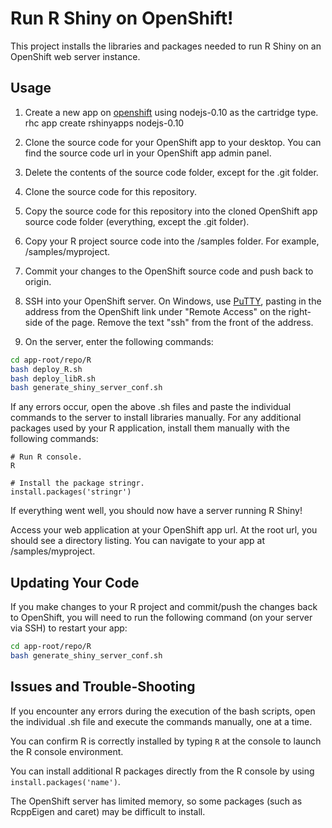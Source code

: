 # Run R Shiny on OpenShift!

This project installs the libraries and packages needed to run R Shiny on an OpenShift web server instance.

## Usage

1. Create a new app on [openshift](https://www.openshift.com/) using nodejs-0.10 as the cartridge type.
rhc app create rshinyapps nodejs-0.10

2. Clone the source code for your OpenShift app to your desktop. You can find the source code url in your OpenShift app admin panel.

3. Delete the contents of the source code folder, except for the .git folder.

4. Clone the source code for this repository.

5. Copy the source code for this repository into the cloned OpenShift app source code folder (everything, except the .git folder).

6. Copy your R project source code into the /samples folder. For example, /samples/myproject.

7. Commit your changes to the OpenShift source code and push back to origin.

8. SSH into your OpenShift server. On Windows, use [PuTTY](https://developers.openshift.com/managing-your-applications/remote-connection.html#download-the-putty-installer), pasting in the address from the OpenShift link under "Remote Access" on the right-side of the page. Remove the text "ssh" from the front of the address.

9. On the server, enter the following commands:

```bash
cd app-root/repo/R
bash deploy_R.sh
bash deploy_libR.sh
bash generate_shiny_server_conf.sh
```

If any errors occur, open the above .sh files and paste the individual commands to the server to install libraries manually. For any additional packages used by your R application, install them manually with the following commands:

```
# Run R console.
R

# Install the package stringr.
install.packages('stringr')
```

If everything went well, you should now have a server running R Shiny!

Access your web application at your OpenShift app url. At the root url, you should see a directory listing. You can navigate to your app at /samples/myproject.

## Updating Your Code

If you make changes to your R project and commit/push the changes back to OpenShift, you will need to run the following command (on your server via SSH) to restart your app:

```bash
cd app-root/repo/R
bash generate_shiny_server_conf.sh
```

## Issues and Trouble-Shooting

If you encounter any errors during the execution of the bash scripts, open the individual .sh file and execute the commands manually, one at a time.

You can confirm R is correctly installed by typing ```R``` at the console to launch the R console environment.

You can install additional R packages directly from the R console by using ```install.packages('name')```.

The OpenShift server has limited memory, so some packages (such as RcppEigen and caret) may be difficult to install.
